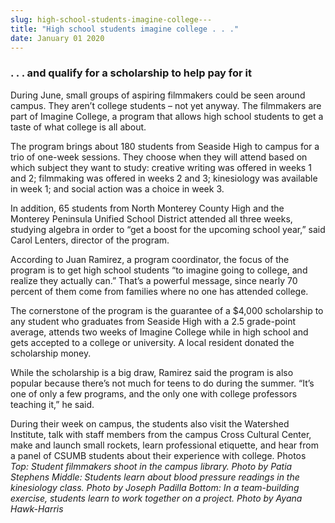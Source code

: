 ```yaml
---
slug: high-school-students-imagine-college---
title: "High school students imagine college . . ."
date: January 01 2020
---
```


<h3>. . . and qualify for a scholarship to help pay for it</h3><p>During June, small groups of aspiring filmmakers could be seen around campus. They aren’t college students – not yet anyway. The filmmakers are part of Imagine College, a program that allows high school students to get a taste of what college is all about.
</p><p>The program brings about 180 students from Seaside High to campus for a trio of one-week sessions. They choose when they will attend based on which subject they want to study: creative writing was offered in weeks 1 and 2; filmmaking was offered in weeks 2 and 3; kinesiology was available in week 1; and social action was a choice in week 3.
</p><p>In addition, 65 students from North Monterey County High and the Monterey Peninsula Unified School District attended all three weeks, studying algebra in order to “get a boost for the upcoming school year,” said Carol Lenters, director of the program.
</p><p>According to Juan Ramirez, a program coordinator, the focus of the program is to get high school students “to imagine going to college, and realize they actually can.” That’s a powerful message, since nearly 70 percent of them come from families where no one has attended college.
</p><p>The cornerstone of the program is the guarantee of a $4,000 scholarship to any student who graduates from Seaside High with a 2.5 grade-point average, attends two weeks of Imagine College while in high school and gets accepted to a college or university. A local resident donated the scholarship money.
</p><p>While the scholarship is a big draw, Ramirez said the program is also popular because there’s not much for teens to do during the summer. “It’s one of only a few programs, and the only one with college professors teaching it,” he said.
</p><p>During their week on campus, the students also visit the Watershed Institute, talk with staff members from the campus Cross Cultural Center, make and launch small rockets, learn professional etiquette, and hear from a panel of CSUMB students about their experience with college. Photos <em>Top: Student filmmakers shoot in the campus library. Photo by Patia Stephens Middle: Students learn about blood pressure readings in the kinesiology class. Photo by Joseph Padilla Bottom: In a team-building exercise, students learn to work together on a project. Photo by Ayana Hawk-Harris</em>
</p>
